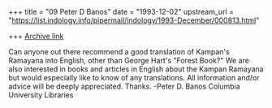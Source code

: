 +++
title = "09 Peter D Banos"
date = "1993-12-02"
upstream_url = "https://list.indology.info/pipermail/indology/1993-December/000813.html"

+++
[Archive link](https://list.indology.info/pipermail/indology/1993-December/000813.html)

Can anyone out there recommend a good translation of Kampan's Ramayana
into English, other than George Hart's "Forest Book?" We are also
interested in books and articles in English about the Kampan Ramayana
but would especially like to know of any translations. All information
and/or advice will be deeply appreciated. Thanks.
					-Peter D. Banos
					Columbia University Libraries





